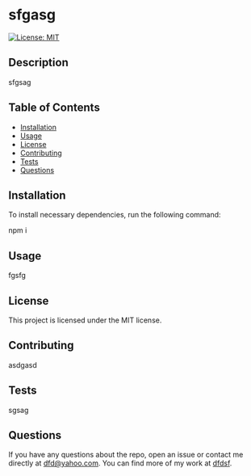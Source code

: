 # sfgasg
 [![License: MIT](https://img.shields.io/badge/License-MIT-yellow.svg)](https://opensource.org/licenses/MIT)
 ## Description
sfgsag
  ## Table of Contents
  - [Installation](#installation)
  - [Usage](#usage)
  - [License](#license)
  - [Contributing](#contributing)
  - [Tests](#tests)
  - [Questions](#questions)
  ## Installation
To install necessary dependencies, run the following command:

   npm i
  ## Usage
fgsfg
  ## License
This project is licensed under the MIT license.
  ## Contributing
asdgasd
  ## Tests
sgsag
  ## Questions
  If you have any questions about the repo, open an issue or contact me directly at dfd@yahoo.com. You can find more of my work at [dfdsf](https://github.com/dfdsf).